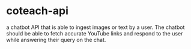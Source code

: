 # coteach-api
a chatbot API that is able to ingest images or text by a user. The chatbot should be able to fetch accurate YouTube links and respond to the user while answering their query on the chat.
